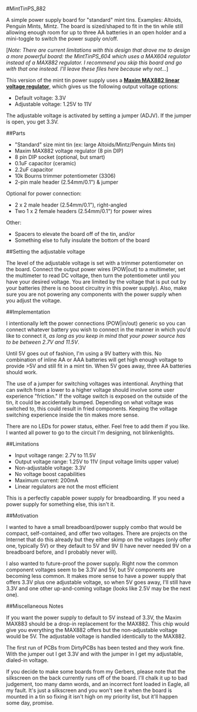 #MintTinPS_882

A simple power supply board for "standard" mint tins. Examples: Altoids,
Penguin Mints, Mintz. The board is sized/shaped to fit in the tin while
still allowing enough room for up to three AA batteries in an open holder
and a mini-toggle to switch the power supply on/off.

[*Note: There are current limitations with this design that drove me to
design a more powerful board: the MintTinPS_604 which uses a MAX604
regulator instead of a MAX882 regulator. I recommend you skip this board
and go with that one instead. I'll leave these files here because why
not...*]

This version of the mint tin power supply uses a [**Maxim MAX882 linear voltage regulator**](http://www.maximintegrated.com/en/products/power/linear-regulators/MAX882.html "MAX882 Info"), which gives us the following output voltage options:

* Default voltage: 3.3V
* Adjustable voltage: 1.25V to 11V

The adjustable voltage is activated by setting a jumper (ADJV). If the
jumper is open, you get 3.3V.

##Parts
* "Standard" size mint tin (ex: large Altoids/Mintz/Penguin Mints tin)
* Maxim MAX882 voltage regulator (8 pin DIP)
* 8 pin DIP socket (optional, but smart)
* 0.1uF capacitor (ceramic)
* 2.2uF capacitor
* 10k Bourns trimmer potentiometer (3306)
* 2-pin male header (2.54mm/0.1") & jumper

Optional for power connection:
* 2 x 2 male header (2.54mm/0.1"), right-angled 
* Two 1 x 2 female headers (2.54mm/0.1") for power wires

Other:
* Spacers to elevate the board off of the tin, and/or
* Something else to fully insulate the bottom of the board

##Setting the adjustable voltage

The level of the adjustable voltage is set with a trimmer potentiometer on
the board. Connect the output power wires (POW|out) to a multimeter, set
the multimeter to read DC voltage, then turn the potentiometer until you
have your desired voltage. You are limited by the voltage that is put out
by your batteries (there is no boost circuitry in this power supply).
Also, make sure you are not powering any components with the power supply
when you adjust the voltage.

##Implementation

I intentionally left the power connections (POW|in/out) generic so you can
connect whatever battery you wish to connect in the manner in which you'd
like to connect it, *as long as you keep in mind that your power source
has to be between 2.7V and 11.5V*. 

Until 5V goes out of fashion, I'm using a 9V battery with this. No
combination of inline AA or AAA batteries will get high enough voltage to
provide >5V and still fit in a mint tin.  When 5V goes away, three AA
batteries should work.

The use of a jumper for switching voltages was intentional. Anything that
can switch from a lower to a higher voltage should involve some user
experience "friction." If the voltage switch is exposed on the outside of
the tin, it could be accidentally bumped. Depending on what voltage was
switched to, this could result in fried components. Keeping the voltage
switching experience inside the tin makes more sense.

There are no LEDs for power status, either. Feel free to add them if you
like. I wanted all power to go to the circuit I'm designing, not
blinkenlights.

##Limitations

* Input voltage range: 2.7V to 11.5V
* Output voltage range: 1.25V to 11V (input voltage limits upper value)
* Non-adjustable voltage: 3.3V
* No voltage boost capabilities
* Maximum current: 200mA
* Linear regulators are not the most efficient

This is a perfectly capable power supply for breadboarding. If you need a
power supply for something else, this isn't it. 

##Motivation

I wanted to have a small breadboard/power supply combo that would be
compact, self-contained, and offer two voltages. There are projects on the
Internet that do this already but they either skimp on the voltages (only
offer one, typically 5V) or they default to 5V and 9V (I have never needed
9V on a breadboard before, and I probably never will). 

I also wanted to future-proof the power supply.
Right now the common component voltages seem to be 3.3V and 5V, but 5V
components are becoming less common. It makes more sense to have a power
supply that offers 3.3V plus one adjustable voltage, so when 5V goes away,
I'll still have 3.3V and one other up-and-coming voltage (looks like 2.5V
may be the next one).

##Miscellaneous Notes

If you want the power supply to default to 5V instead of 3.3V, the Maxim
MAX883 should be a drop-in replacement for the MAX882. This chip would
give you everything the MAX882 offers but the non-adjustable voltage would
be 5V. The adjustable voltage is handled identically to the MAX882.

The first run of PCBs from DirtyPCBs has been tested and they work fine.
With the jumper out I get 3.3V and with the jumper in I get my adjustable,
dialed-in voltage.

If you decide to make some boards from my Gerbers, please note that the
silkscreen on the back currently runs off of the board. I'll chalk it up
to bad judgement, too many damn words, and an incorrect font loaded in
Eagle, all my fault.  It's just a silkscreen and you won't see it when the
board is mounted in a tin so fixing it isn't high on my priority list, but
it'll happen some day, promise.
